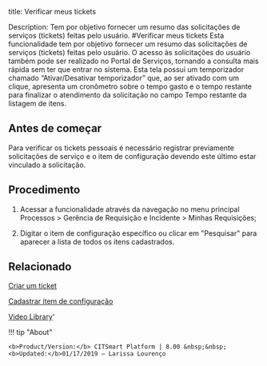 title: Verificar meus tickets

Description: Tem por objetivo fornecer um resumo das solicitações de serviços (tickets) feitas pelo usuário. 
#Verificar meus tickets
Esta funcionalidade tem por objetivo fornecer um resumo das solicitações de serviços (tickets) feitas pelo usuário.
O acesso às solicitações do usuário também pode ser realizado no Portal de Serviços, tornando a consulta mais rápida sem ter que entrar no sistema.
Esta tela possui um temporizador chamado “Ativar/Desativar temporizador” que, ao ser ativado com um clique, apresenta um cronômetro sobre o tempo gasto e o tempo restante para finalizar o atendimento da solicitação no campo Tempo restante da listagem de itens.

Antes de começar
----------------

Para verificar os tickets pessoais é necessário registrar previamente
solicitações de serviço e o item de configuração devendo este último estar
vinculado a solicitação.

Procedimento
------------

1.  Acessar a funcionalidade através da navegação no menu principal Processos \>
    Gerência de Requisição e Incidente \> Minhas Requisições;

2.  Digitar o item de configuração específico ou clicar em "Pesquisar" para
    aparecer a lista de todos os itens cadastrados.

Relacionado
-----------

[Criar um ticket](/pt-br/citsmart-esp-8/processes/tickets/use/create-ticket.html)

[Cadastrar item de configuração](/pt-br/citsmart-esp-8/processes/configuration/use/register-CI.html)

<i class='fa fa-youtube-play  fa-2x' style='color:#97ce17;vertical-align: middle;'> </i> [Video Library](https://www.youtube.com/playlist?list=PLB5qK2uzf2ROn4Xs6UdH84Ujzta2iJ6Ei)'

!!! tip "About"

    <b>Product/Version:</b> CITSmart Platform | 8.00 &nbsp;&nbsp;
    <b>Updated:</b>01/17/2019 – Larissa Lourenço

